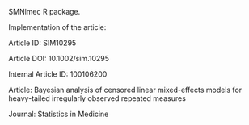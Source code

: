 SMNlmec R package.

Implementation of the article:

Article ID: SIM10295

Article DOI: 10.1002/sim.10295

Internal Article ID: 100106200

Article: Bayesian analysis of censored linear mixed-effects models for heavy-tailed irregularly observed repeated measures

Journal: Statistics in Medicine


